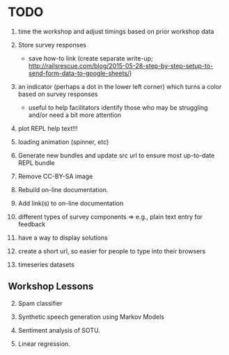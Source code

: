 # TODO

1. time the workshop and adjust timings based on prior workshop data

2. Store survey responses

   - save how-to link (create separate write-up; http://railsrescue.com/blog/2015-05-28-step-by-step-setup-to-send-form-data-to-google-sheets/)

3. an indicator (perhaps a dot in the lower left corner) which turns a color based on survey responses

   - useful to help facilitators identify those who may be struggling and/or need a bit more attention

4. plot REPL help text!!!

5. loading animation (spinner, etc)

6. Generate new bundles and update src url to ensure most up-to-date REPL bundle

7. Remove CC-BY-SA image

8. Rebuild on-line documentation.

9. Add link(s) to on-line documentation

10. different types of survey components => e.g., plain text entry for feedback

11. have a way to display solutions

12. create a short url, so easier for people to type into their browsers

13. timeseries datasets


## Workshop Lessons

2. Spam classifier

3. Synthetic speech generation using Markov Models

4. Sentiment analysis of SOTU.

5. Linear regression.
